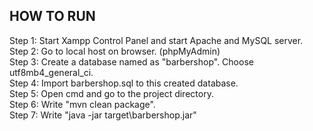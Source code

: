 ## HOW TO RUN

Step 1: Start Xampp Control Panel and start Apache and MySQL server. \
Step 2: Go to local host on browser. (phpMyAdmin) \
Step 3: Create a database named as "barbershop". Choose utf8mb4_general_ci. \
Step 4: Import barbershop.sql to this created database. \
Step 5: Open cmd and go to the project directory. \
Step 6: Write "mvn clean package". \
Step 7: Write "java -jar target\barbershop.jar" 
